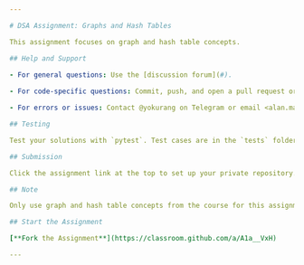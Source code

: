 ```yaml
---

# DSA Assignment: Graphs and Hash Tables

This assignment focuses on graph and hash table concepts.

## Help and Support

- For general questions: Use the [discussion forum](#).
  
- For code-specific questions: Commit, push, and open a pull request or use the GitHub discussions.

- For errors or issues: Contact @yokurang on Telegram or email <alan.matthew@u.yale-nus.edu.sg>.

## Testing

Test your solutions with `pytest`. Test cases are in the `tests` folder. There are no hidden tests. Passing tests after pushing means your solution is likely correct. Submissions will be checked for plagiarism using MOSS.

## Submission

Click the assignment link at the top to set up your private repository. Push your solutions there. The last commit before **October 17, 2023, 23:59 SGT** will be graded.

## Note

Only use graph and hash table concepts from the course for this assignment.

## Start the Assignment

[**Fork the Assignment**](https://classroom.github.com/a/A1a__VxH)

---
```

